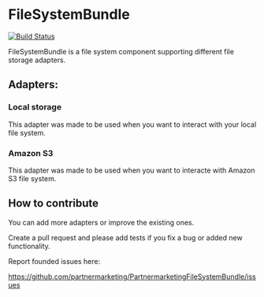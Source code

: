 FileSystemBundle
================

[![Build Status](https://travis-ci.org/partnermarketing/PartnermarketingFileSystemBundle.svg)](https://travis-ci.org/partnermarketing/PartnermarketingFileSystemBundle)


FileSystemBundle is a file system component supporting different file storage adapters.


## Adapters:

### Local storage

This adapter was made to be used when you want to interact with your local file system. 


### Amazon S3

This adapter was made to be used when you want to interacte with Amazon S3 file system.


## How to contribute

You can add more adapters or improve the existing ones.

Create a pull request and please add tests if you fix a bug or added new functionality.

Report founded issues here:

https://github.com/partnermarketing/PartnermarketingFileSystemBundle/issues

